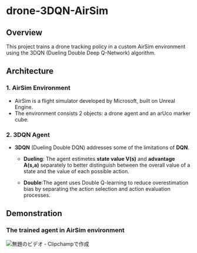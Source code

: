 # drone-3DQN-AirSim



## Overview

This project trains a drone tracking policy in a custom AirSim environment using the 3DQN (Dueling Double Deep Q-Network) algorithm.

## Architecture
### 1. AirSim Environment
- AirSim is a flight simulator developed by Microsoft, built on Unreal Engine.
- The environment consists 2 objects: a drone agent and an arUco marker cube.

### 2. 3DQN Agent
- **3DQN** (Dueling Double DQN) addresses some of the limitations of **DQN**.
  
  - **Dueling**: The agent estimetes **state value V(s)** and **advantage A(s,a)** separately to better distinguish between the overall value of a state and the value of each possible action.

  - **Double**:The agent uses Double Q-learning to reduce overestimation bias by separating the action selection and action evaluation processes.

## Demonstration

### The trained agent in AirSim environment
![無題のビデオ ‐ Clipchampで作成](https://github.com/user-attachments/assets/810ac8c8-0496-433f-afd4-44a3d3660cdc)
